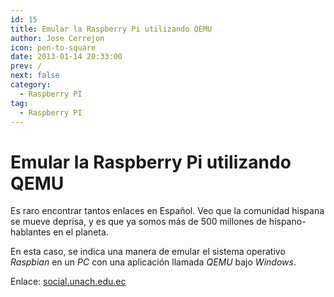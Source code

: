 ```yaml
---
id: 15
title: Emular la Raspberry Pi utilizando QEMU
author: Jose Cerrejon
icon: pen-to-square
date: 2013-01-14 20:33:00
prev: /
next: false
category:
  - Raspberry PI
tag:
  - Raspberry PI
---
```


# Emular la Raspberry Pi utilizando QEMU

Es raro encontrar tantos enlaces en Español. Veo que la comunidad hispana se mueve deprisa, y es que ya somos más de 500 millones de hispano-hablantes en el planeta.

En esta caso, se indica una manera de emular el sistema operativo *Raspbian* en un *PC* con una aplicación llamada *QEMU* bajo *Windows*.

Enlace: [social.unach.edu.ec](http://social.unach.edu.ec/raspberrypi/2013/01/11/raspberry-pi-utilizando-qemu/)